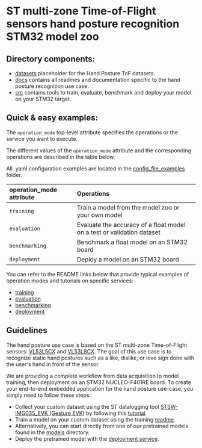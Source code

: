 # ST multi-zone Time-of-Flight sensors hand posture recognition STM32 model zoo


## Directory components:
* [datasets](docs/README_DATASETS.md) placeholder for the Hand Posture ToF datasets.
* [docs](docs/) contains all readmes and documentation specific to the hand posture recognition use case.
* [src](docs/README_OVERVIEW.md) contains tools to train, evaluate, benchmark and deploy your model on your STM32 target.

## Quick & easy examples:
The `operation_mode` top-level attribute specifies the operations or the service you want to execute.

The different values of the `operation_mode` attribute and the corresponding operations are described in the table below.

All .yaml configuration examples are located in the [config_file_examples](./src/config_file_examples/) folder.

| operation_mode attribute | Operations                                                             |
|:---------------------------|:-----------------------------------------------------------------------|
| `training`| Train a model from the model zoo or your own model                     |
| `evaluation` | Evaluate the accuracy of a float model on a test or validation dataset |
| `benchmarking` | Benchmark a float model on an STM32 board                              |
| `deployment`   | Deploy a model on an STM32 board                                       |

You can refer to the README links below that provide typical examples of operation modes and tutorials on specific services:
   - [training](./docs/README_TRAINING.md)
   - [evaluation](./docs/README_EVALUATION.md)
   - [benchmarking](./docs/README_BENCHMARKING.md)
   - [deployment](./docs/README_DEPLOYMENT.md)

## Guidelines
The hand posture use case is based on the ST multi-zone Time-of-Flight sensors: [VL53L5CX](https://www.st.com/en/imaging-and-photonics-solutions/vl53l5cx.html) and [VL53L8CX](https://www.st.com/en/imaging-and-photonics-solutions/vl53l8cx.html).
The goal of this use case is to recognize static hand postures such as a like, dislike, or love sign done with the user's hand in front of the sensor.

We are providing a complete workflow from data acquisition to model training, then deployment on an STM32 NUCLEO-F401RE board. To create your end-to-end embedded application for the hand posture use-case, you simply need to follow these steps:

* Collect your custom dataset using the ST datalogging tool [STSW-IMG035_EVK (Gesture EVK)](https://www.st.com/en/embedded-software/stsw-img035.html) by following this [tutorial](./docs/README_DATASETS.md).
* Train a model on your custom dataset using the training [readme](./docs/README_TRAINING.md).
* Alternatively, you can start directly from one of our pretrained models found in the [models](./docs/README_MODELS.md) directory.
* Deploy the pretrained model with the [deployment service](./docs/README_DEPLOYMENT.md).
